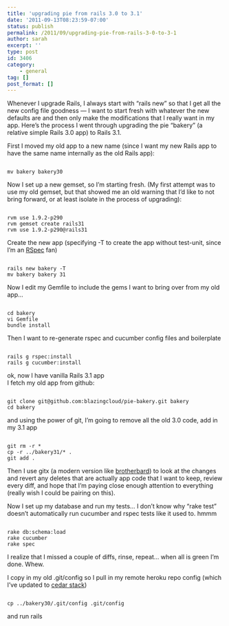 ```yaml
---
title: 'upgrading pie from rails 3.0 to 3.1'
date: '2011-09-13T08:23:59-07:00'
status: publish
permalink: /2011/09/upgrading-pie-from-rails-3-0-to-3-1
author: sarah
excerpt: ''
type: post
id: 3406
category:
    - general
tag: []
post_format: []
---
```

Whenever I upgrade Rails, I always start with “rails new” so that I get all the new config file goodness — I want to start fresh with whatever the new defaults are and then only make the modifications that I really want in my app. Here’s the process I went through upgrading the pie “bakery” (a relative simple Rails 3.0 app) to Rails 3.1.

First I moved my old app to a new name (since I want my new Rails app to have the same name internally as the old Rails app):

```

mv bakery bakery30
```

Now I set up a new gemset, so I’m starting fresh. (My first attempt was to use my old gemset, but that showed me an old warning that I’d like to not bring forward, or at least isolate in the process of upgrading):

```

rvm use 1.9.2-p290
rvm gemset create rails31
rvm use 1.9.2-p290@rails31
```

Create the new app (specifying -T to create the app without test-unit, since I’m an [RSpec](https://www.relishapp.com/rspec) fan)

```

rails new bakery -T
mv bakery bakery 31
```

Now I edit my Gemfile to include the gems I want to bring over from my old app…

```

cd bakery
vi Gemfile   
bundle install
```

Then I want to re-generate rspec and cucumber config files and boilerplate

```

rails g rspec:install
rails g cucumber:install
```

ok, now I have vanilla Rails 3.1 app  
I fetch my old app from github:

```

git clone git@github.com:blazingcloud/pie-bakery.git bakery
cd bakery
```

and using the power of git, I’m going to remove all the old 3.0 code, add in my 3.1 app

```

git rm -r *
cp -r ../bakery31/* .
git add .
```

Then I use gitx (a modern version like [brotherbard](https://github.com/brotherbard/gitx/downloads)) to look at the changes and revert any deletes that are actually app code that I want to keep, review every diff, and hope that I’m paying close enough attention to everything (really wish I could be pairing on this).

Now I set up my database and run my tests… I don’t know why “rake test” doesn’t automatically run cucumber and rspec tests like it used to. hmmm

```

rake db:schema:load
rake cucumber
rake spec
```

I realize that I missed a couple of diffs, rinse, repeat… when all is green I’m done. Whew.

I copy in my old .git/config so I pull in my remote heroku repo config (which I’ve updated to [cedar stack](http://devcenter.heroku.com/articles/cedar))

```

cp ../bakery30/.git/config .git/config
```

and run rails